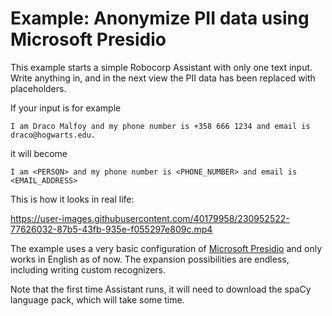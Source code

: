 #  Example: Anonymize PII data using Microsoft Presidio

This example starts a simple Robocorp Assistant with only one text input. Write anything in,
and in the next view the PII data has been replaced with placeholders.

If your input is for example

`I am Draco Malfoy and my phone number is +358 666 1234 and email is draco@hogwarts.edu.`

it will become

`I am <PERSON> and my phone number is <PHONE_NUMBER> and email is <EMAIL_ADDRESS>`

This is how it looks in real life:

https://user-images.githubusercontent.com/40179958/230952522-77626032-87b5-43fb-935e-f055297e809c.mp4


The example uses a very basic configuration of [Microsoft Presidio](https://microsoft.github.io/presidio/)
and only works in English as of now. The expansion possibilities are endless, including writing
custom recognizers.

Note that the first time Assistant runs, it will need to download the spaCy language pack,
which will take some time.
